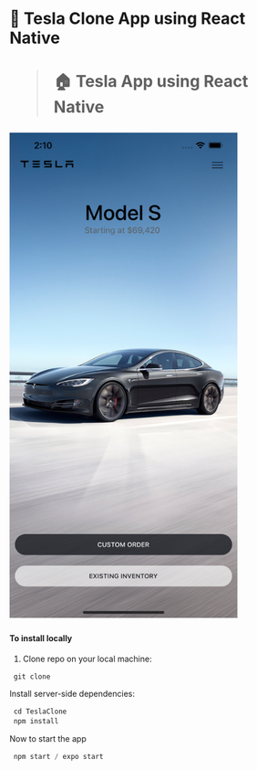 <h1> 
    🚗 Tesla Clone App using React Native 
<h1>

> 🏠 Tesla App using React Native

<!-- ![screen](github/snippet1.png ) -->
<img src="github/snippet1.png" width="400" height="850">

#### To install locally

1. Clone repo on your local machine:

```js
 git clone
```

Install server-side dependencies:

```js
 cd TeslaClone
 npm install
```

Now to start the app

```js
 npm start / expo start
```
